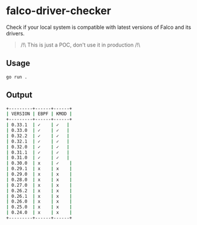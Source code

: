 # falco-driver-checker

Check if your local system is compatible with latest versions of Falco and its drivers.

> /!\ This is just a POC, don't use it in production /!\

## Usage

`go run .`

## Output

```bash
+---------+------+------+
| VERSION | EBPF | KMOD |
+---------+------+------+
| 0.33.1  | ✓    | ✓   |
| 0.33.0  | ✓    | ✓   |
| 0.32.2  | ✓    | ✓   |
| 0.32.1  | ✓    | ✓   |
| 0.32.0  | ✓    | ✓   |
| 0.31.1  | ✓    | ✓   |
| 0.31.0  | ✓    | ✓   |
| 0.30.0  | x    | ✓    |
| 0.29.1  | x    | x    |
| 0.29.0  | x    | x    |
| 0.28.0  | x    | x    |
| 0.27.0  | x    | x    |
| 0.26.2  | x    | x    |
| 0.26.1  | x    | x    |
| 0.26.0  | x    | x    |
| 0.25.0  | x    | x    |
| 0.24.0  | x    | x    |
+---------+------+------+
```
